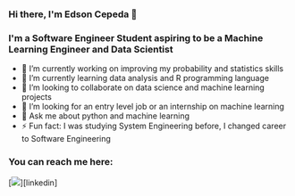 ### Hi there, I'm Edson Cepeda 👋

### I'm a Software Engineer Student aspiring to be a Machine Learning Engineer and Data Scientist

- 🔭 I’m currently working on improving my probability and statistics skills
- 🌱 I’m currently learning data analysis and R programming language
- 👯 I’m looking to collaborate on data science and machine learning projects
- 🤔 I’m looking for an entry level job or an internship on machine learning
- 💬 Ask me about python and machine learning
- ⚡ Fun fact: I was studying System Engineering before, I changed career to Software Engineering

### You can reach me here:

[<img src="https://img.icons8.com/ios-filled/50/000000/linkedin.png"/>][linkedin]

<!--
**OrbitalCardinal/OrbitalCardinal** is a ✨ _special_ ✨ repository because its `README.md` (this file) appears on your GitHub profile.

Here are some ideas to get you started:

-->
